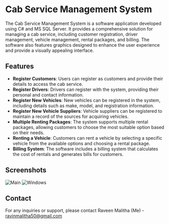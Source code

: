 # Cab Service Management System

The Cab Service Management System is a software application developed using C# and MS SQL Server. It provides a comprehensive solution for managing a cab service, including customer registration, driver management, vehicle management, rental packages, and billing. The software also features graphics designed to enhance the user experience and provide a visually appealing interface.

## Features

- **Register Customers**: Users can register as customers and provide their details to access the cab service.
- **Register Drivers**: Drivers can register with the system, providing their personal and contact information.
- **Register New Vehicles**: New vehicles can be registered in the system, including details such as make, model, and registration information.
- **Register New Vehicle Suppliers**: Vehicle suppliers can be registered to maintain a record of the sources for acquiring vehicles.
- **Multiple Renting Packages**: The system supports multiple rental packages, allowing customers to choose the most suitable option based on their needs.
- **Renting a Vehicle**: Customers can rent a vehicle by selecting a specific vehicle from the available options and choosing a rental package.
- **Billing System**: The software includes a billing system that calculates the cost of rentals and generates bills for customers.


## Screenshots
![Main](https://github.com/Raveen522/Cab-Service-Management-System/assets/89937137/912d0e62-8079-4d45-b532-20979ef44cba)
![Windows](https://github.com/Raveen522/Cab-Service-Management-System/assets/89937137/e2405e48-8da5-440b-a7fb-fc9ecbbc4120)

## Contact
For any inquiries or support, please contact Raveen Malitha (Me) - ravinmalitha50@gmail.com
